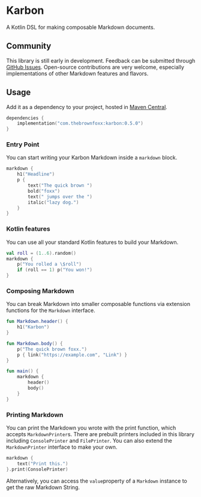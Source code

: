 # Karbon
A Kotlin DSL for making composable Markdown documents.  
  
## Community
This library is still early in development. Feedback can be submitted through [GitHub Issues](https://github.com/thebrownfoxx/karbon/issues). Open-source contributions are very welcome, especially implementations of other Markdown features and flavors.  
  
## Usage
Add it as a dependency to your project, hosted in [Maven Central](https://central.sonatype.com/artifact/com.thebrownfoxx/karbon).  
```kotlin
dependencies {
    implementation("com.thebrownfoxx:karbon:0.5.0")
}
```
  
### Entry Point
You can start writing your Karbon Markdown inside a `markdown` block.  
```kotlin
markdown {
    h1("Headline")
    p {
        text("The quick brown ")
        bold("foxx")
        text(" jumps over the ")
        italic("lazy dog.")
    }
}
```
### Kotlin features
You can use all your standard Kotlin features to build your Markdown.  
```kotlin
val roll = (1..6).random()
markdown {
    p("You rolled a \$roll")
    if (roll == 1) p("You won!")
}
```
  
### Composing Markdown
You can break Markdown into smaller composable functions via extension functions for the `Markdown` interface.  
```kotlin
fun Markdown.header() {
    h1("Karbon")
}

fun Markdown.body() {
    p("The quick brown foxx.")
    p { link("https://example.com", "Link") }
}

fun main() {
    markdown {
        header()
        body()
    }
}
```
  
### Printing Markdown
You can print the Markdown you wrote with the print function, which accepts `MarkdownPrinter`s. There are prebuilt printers included in this library including `ConsolePrinter` and `FilePrinter`. You can also extend the `MarkdownPrinter` interface to make your own.  
```kotlin
markdown {
    text("Print this.")
}.print(ConsolePrinter)
```
Alternatively, you can access the `value`property of a `Markdown` instance to get the raw Markdown String.  
